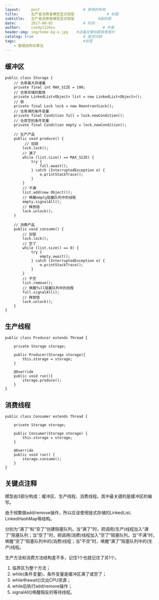 ```yaml
---
layout:     post                    # 使用的布局
title:      生产者消费者模型显式锁版               # 标题 
subtitle:   生产者消费者模型显式锁版           #副标题
date:       2017-06-02              # 时间
author:     candy1126xx                      # 作者
header-img: img/home-bg-o.jpg    #这篇文章标题背景图片
catalog: true                       # 是否归档
tags:                               #标签
    - 数据结构与算法
---
```


## 缓冲区
```
public class Storage {
    // 仓库最大存储量
    private final int MAX_SIZE = 100;
    // 仓库存储的载体
    private LinkedList<Object> list = new LinkedList<Object>();
    // 锁
    private final Lock lock = new ReentrantLock();
    // 仓库满的条件变量
    private final Condition full = lock.newCondition();
    // 仓库空的条件变量
    private final Condition empty = lock.newCondition();

    // 生产产品
    public void produce() {
    	 // 加锁
        lock.lock();
        // 满了
        while (list.size() == MAX_SIZE) {
            try {
                full.await();
            } catch (InterruptedException e) {
                e.printStackTrace();
            }
        }
        // 不满
        list.add(new Object());
        // 唤醒empty阻塞队列中的线程
        empty.signalAll();
        // 释放锁
        lock.unlock();
    }

    // 消费产品
    public void consume() {
        // 加锁
        lock.lock();
        // 空了
        while (list.size() == 0) {
            try {
                empty.await();
            } catch (InterruptedException e) {
                e.printStackTrace();
            }
        }
        // 不空
        list.remove();
        // 唤醒full阻塞队列中的线程
        full.signalAll();
        // 释放锁
        lock.unlock();
    }
}
```

## 生产线程
```
public class Producer extends Thread {

    private Storage storage;

    public Producer(Storage storage){
        this.storage = storage;
    }

    @Override
    public void run(){
        storage.produce();
    }
}
```

## 消费线程
```
public class Consumer extends Thread {

    private Storage storage;

    public Consumer(Storage storage) {
        this.storage = storage;
    }

    @Override
    public void run() {
        storage.consume();
    }
}
```

## 关键点注释
模型由3部分构成：缓冲区、生产线程、消费线程。其中最关键的是缓冲区的编写。

由于频繁做add/remove操作，所以应该使用链式存储的LinkedList、LinkedHashMap等结构。

分别为“满了”和“空了”创建阻塞队列。当“满了”时，把调用(生产)线程加入“满了”阻塞队列；当“空了”时，把调用(消费)线程加入“空了”阻塞队列。当“不满”时，唤醒“空了”阻塞队列中的(消费)线程；当“不空”时，唤醒“满了”阻塞队列中的(生产)线程。

生产方法和消费方法结构差不多，记住1个也就记住了另1个。

1. 临界区为整个方法；
2. while(条件变量)，条件变量是缓冲区满了或空了；
3. while中await()交出CPU资源；
4. while后执行add/remove操作；
5. signalAll()唤醒相反的等待线程。
